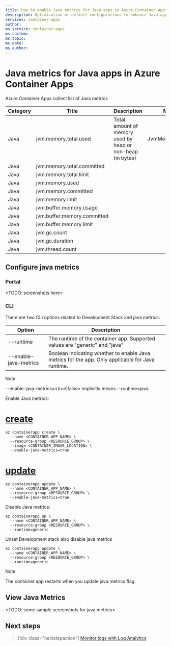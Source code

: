 ```yaml
---
title: How to enable Java metrics for Java apps in Azure Container Apps
description: Optimization of default configurations to enhance Java application performance and efficiency.
services: container-apps
author: 
ms.service: container-apps
ms.custom: 
ms.topic: 
ms.date: 
ms.author: 
---
```


# Java metrics for Java apps in Azure Container Apps

<TODOL Some words about java metric>

Azure Container Apps collect list of Java metrics

| Category| Title  | Description | Metric ID |Unit  |
|---------|---------|---------|---------|---------|
| Java | jvm.memory.total.used | Total amount of memory used by heap or non-heap (in bytes) | JvmMemoryTotalUsed | bytes |
| Java | jvm.memory.total.committed |  |  | bytes |
| Java | jvm.memory.total.limit |  |  | bytes |
| Java | jvm.memory.used |  |  | bytes |
| Java | jvm.memory.committed |  |  | bytes |
| Java | jvm.memory.limit |  |  | bytes |
| Java | jvm.buffer.memory.usage |  |  | bytes |
| Java | jvm.buffer.memory.committed |  |  | bytes |
| Java | jvm.buffer.memory.limit |  |  | bytes |
| Java | jvm.gc.count |  |  | n/a |
| Java | jvm.gc.duration |  |  | seconds |
| Java | jvm.thread.count |  |  | n/a |

## Configure java metrics

### Portal

<TODO: screenshots here>

### CLI

There are two CLI options related to Development Stack and java metrics:

| Option | Description |
|---------|---------|
| --runtime | The runtime of the container app. Supported values are "generic" and "java" |
| --enable-java-metrics | Boolean indicating whether to enable Java metrics for the app. Only applicable for Java runtime. |

> [!NOTE]
> --enable-java-metrics=<true|false> implicitly means --runtime=java.

Enable Java metrics:

# [create](#tab/create)

```azurecli-interactive
az containerapp create \
  --name <CONTAINER_APP_NAME> \
  --resource-group <RESOURCE_GROUP> \
  --image <CONTAINER_IMAGE_LOCATION> \
  --enable-java-metrics=true
```

# [update](#tab/update)

```azurecli-interactive
az containerapp update \ 
  --name <CONTAINER_APP_NAME> \
  --resource-group <RESOURCE_GROUP> \
  --enable-java-metrics=true
```

Disable Java metrics:

```azurecli-interactive
az containerapp up \ 
  --name <CONTAINER_APP_NAME> \
  --resource-group <RESOURCE_GROUP> \
  --runtime=generic
```

Unset Development stack also disable java metrics

```azurecli-interactive
az containerapp update \ 
  --name <CONTAINER_APP_NAME> \
  --resource-group <RESOURCE_GROUP> \
  --runtime=generic
```

> [!NOTE]
> The container app restarts when you update java metrics flag.

## View Java Metrics

<TODO: some sample screenshots for java metrics>

## Next steps

> [!div class="nextstepaction"]
> [Monitor logs with Log Analytics](log-monitoring.md)
